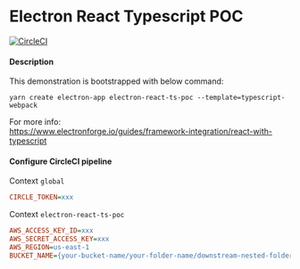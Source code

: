 # Electron React Typescript POC

[![CircleCI](https://circleci.com/gh/CrazyOptimist/electron-react-ts-poc/tree/main.svg?style=svg)](https://circleci.com/gh/CrazyOptimist/electron-react-ts-poc/tree/main)

#### Description

This demonstration is bootstrapped with below command:

```
yarn create electron-app electron-react-ts-poc --template=typescript-webpack
```

For more info:  
https://www.electronforge.io/guides/framework-integration/react-with-typescript

#### Configure CircleCI pipeline

Context `global`

```ini
CIRCLE_TOKEN=xxx
```

Context `electron-react-ts-poc`

```ini
AWS_ACCESS_KEY_ID=xxx
AWS_SECRET_ACCESS_KEY=xxx
AWS_REGION=us-east-1
BUCKET_NAME={your-bucket-name/your-folder-name/downstream-nested-folder-name...}
```
